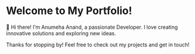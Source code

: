 
# Welcome to My Portfolio!

👋 Hi there! I’m Anumeha Anand, a passionate Developer. 
I love creating innovative solutions and exploring new ideas. 

Thanks for stopping by! Feel free to check out my projects and get in touch!